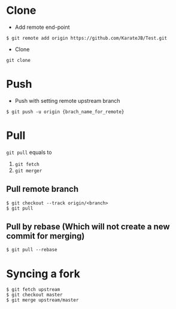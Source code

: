 # Clone

- Add remote end-point
```
$ git remote add origin https://github.com/KarateJB/Test.git
```

- Clone
```
git clone 
```

# Push

- Push with setting remote upstream branch
```
$ git push -u origin {brach_name_for_remote}
```


# Pull

`git pull` equals to 
1. `git fetch`
2. `git merger`


## Pull remote branch

```
$ git checkout --track origin/<branch>
$ git pull
```

## Pull by rebase (Which will not create a new commit for merging)

```
$ git pull --rebase
```


# Syncing a fork

```
$ git fetch upstream
$ git checkout master
$ git merge upstream/master
```
